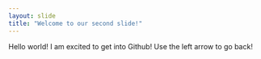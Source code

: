 ```yaml
---
layout: slide
title: "Welcome to our second slide!"
---
```

Hello world! I am excited to get into Github!
Use the left arrow to go back!
